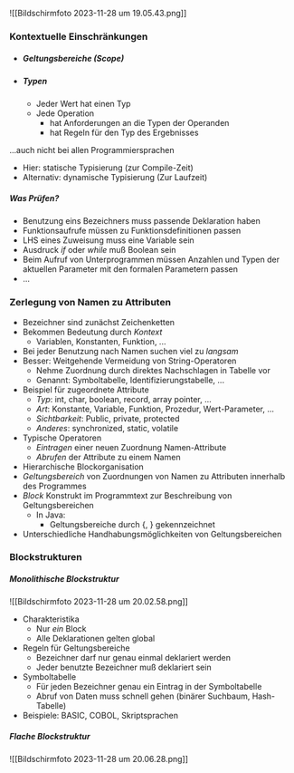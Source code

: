 ![[Bildschirmfoto 2023-11-28 um 19.05.43.png]]

### Kontextuelle Einschränkungen
- ##### Geltungsbereiche (Scope)
- ##### Typen
	- Jeder Wert hat einen Typ
	- Jede Operation
		- hat Anforderungen an die Typen der Operanden
		- hat Regeln für den Typ des Ergebnisses

...auch nicht bei allen Programmiersprachen
- Hier: statische Typisierung (zur Compile-Zeit)
- Alternativ: dynamische Typisierung (Zur Laufzeit)

##### Was Prüfen?
- Benutzung eins Bezeichners muss passende Deklaration haben
- Funktionsaufrufe müssen zu Funktionsdefinitionen passen
- LHS eines Zuweisung muss eine Variable sein
- Ausdruck *if* oder *while* muß Boolean sein
- Beim Aufruf von Unterprogrammen müssen Anzahlen und Typen der aktuellen Parameter mit den formalen Parametern passen
- ...

### Zerlegung von Namen zu Attributen
- Bezeichner sind zunächst Zeichenketten
- Bekommen Bedeutung durch *Kontext*
	- Variablen, Konstanten, Funktion, ...
- Bei jeder Benutzung nach Namen suchen viel zu *langsam*
- Besser: Weitgehende Vermeidung von String-Operatoren
	- Nehme Zuordnung durch direktes Nachschlagen in Tabelle vor
	- Genannt: Symboltabelle, Identifizierungstabelle, ...
- Beispiel für zugeordnete Attribute
	- *Typ*: int, char, boolean, record, array pointer, ...
	- *Art*: Konstante, Variable, Funktion, Prozedur, Wert-Parameter, ...
	- *Sichtbarkeit*: Public, private, protected
	- *Anderes*: synchronized, static, volatile
- Typische Operatoren
	- *Eintragen* einer neuen Zuordnung Namen-Attribute
	- *Abrufen* der Attribute zu einem Namen
- Hierarchische Blockorganisation
- *Geltungsbereich* von Zuordnungen von Namen zu Attributen innerhalb des Programmes
- *Block* Konstrukt im Programmtext zur Beschreibung von Geltungsbereichen
	- In Java:
		- Geltungsbereiche durch {, } gekennzeichnet
- Unterschiedliche Handhabungsmöglichkeiten von Geltungsbereichen

### Blockstrukturen
##### Monolithische Blockstruktur
![[Bildschirmfoto 2023-11-28 um 20.02.58.png]]
- Charakteristika
	- Nur *ein* Block
	- Alle Deklarationen gelten global
- Regeln für Geltungsbereiche
	- Bezeichner darf nur genau einmal deklariert werden
	- Jeder benutzte Bezeichner muß deklariert sein
- Symboltabelle
	- Für jeden Bezeichner genau ein Eintrag in der Symboltabelle
	- Abruf von Daten muss schnell gehen (binärer Suchbaum, Hash-Tabelle)
- Beispiele: BASIC, COBOL, Skriptsprachen

##### Flache Blockstruktur
![[Bildschirmfoto 2023-11-28 um 20.06.28.png]]

